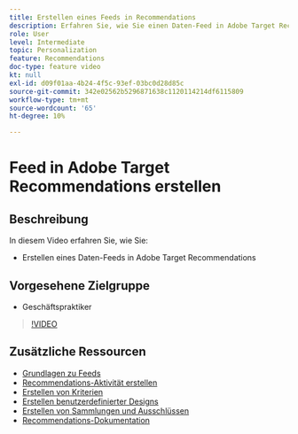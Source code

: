 ```yaml
---
title: Erstellen eines Feeds in Recommendations
description: Erfahren Sie, wie Sie einen Daten-Feed in Adobe Target Recommendations erstellen
role: User
level: Intermediate
topic: Personalization
feature: Recommendations
doc-type: feature video
kt: null
exl-id: d09f01aa-4b24-4f5c-93ef-03bc0d28d85c
source-git-commit: 342e02562b5296871638c1120114214df6115809
workflow-type: tm+mt
source-wordcount: '65'
ht-degree: 10%

---
```


# Feed in Adobe Target Recommendations erstellen

## Beschreibung

In diesem Video erfahren Sie, wie Sie:

* Erstellen eines Daten-Feeds in Adobe Target Recommendations

## Vorgesehene Zielgruppe

* Geschäftspraktiker

>[!VIDEO](https://video.tv.adobe.com/v/27696?quality=12)

## Zusätzliche Ressourcen

* [Grundlagen zu Feeds](understanding-feeds.md)
* [Recommendations-Aktivität erstellen](create-a-recommendations-activity.md)
* [Erstellen von Kriterien](create-criteria.md)
* [Erstellen benutzerdefinierter Designs](create-custom-designs.md)
* [Erstellen von Sammlungen und Ausschlüssen](create-collections-and-exclusions.md)
* [Recommendations-Dokumentation](https://experienceleague.adobe.com/docs/target/using/recommendations/recommendations.html?lang=en)
